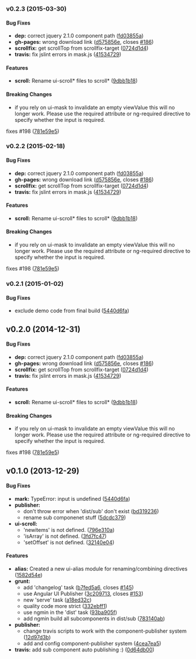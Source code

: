 <a name="v0.2.3"></a>
### v0.2.3 (2015-03-30)


#### Bug Fixes

* **dep:** correct jquery 2.1.0 component path ([fd03855a](http://github.com/angular-ui/ui-utils/commit/fd03855ac336d00ce19685f4df90b862e2f5c9b4))
* **gh-pages:** wrong download link ([d575856e](http://github.com/angular-ui/ui-utils/commit/d575856e9ce575d40015d532d8a3684521f5d26d), closes [#186](http://github.com/angular-ui/ui-utils/issues/186))
* **scrollfix:** get scrollTop from scrollfix-target ([0724d1d4](http://github.com/angular-ui/ui-utils/commit/0724d1d41593d3d89ecd015026576570360f2f20))
* **travis:** fix jslint errors in mask.js ([41534729](http://github.com/angular-ui/ui-utils/commit/415347293d7200d8fc4a14b99e9744249e6c80da))


#### Features

* **scroll:** Rename ui-scroll* files to scroll* ([9dbb1b18](http://github.com/angular-ui/ui-utils/commit/9dbb1b185ac51bdce834405f7b43e514ad29d978))


#### Breaking Changes

* if you rely on ui-mask to invalidate an empty viewValue
this will no longer work. Please use the required attribute or ng-required
directive to specify whether the input is required.

fixes #198
 ([781e59e5](http://github.com/angular-ui/ui-utils/commit/781e59e5a1fa72db91eca6a257408ffe72da0c57))

<a name="v0.2.2"></a>
### v0.2.2 (2015-02-18)


#### Bug Fixes

* **dep:** correct jquery 2.1.0 component path ([fd03855a](http://github.com/angular-ui/ui-utils/commit/fd03855ac336d00ce19685f4df90b862e2f5c9b4))
* **gh-pages:** wrong download link ([d575856e](http://github.com/angular-ui/ui-utils/commit/d575856e9ce575d40015d532d8a3684521f5d26d), closes [#186](http://github.com/angular-ui/ui-utils/issues/186))
* **scrollfix:** get scrollTop from scrollfix-target ([0724d1d4](http://github.com/angular-ui/ui-utils/commit/0724d1d41593d3d89ecd015026576570360f2f20))
* **travis:** fix jslint errors in mask.js ([41534729](http://github.com/angular-ui/ui-utils/commit/415347293d7200d8fc4a14b99e9744249e6c80da))


#### Features

* **scroll:** Rename ui-scroll* files to scroll* ([9dbb1b18](http://github.com/angular-ui/ui-utils/commit/9dbb1b185ac51bdce834405f7b43e514ad29d978))


#### Breaking Changes

* if you rely on ui-mask to invalidate an empty viewValue
this will no longer work. Please use the required attribute or ng-required
directive to specify whether the input is required.

fixes #198
 ([781e59e5](http://github.com/angular-ui/ui-utils/commit/781e59e5a1fa72db91eca6a257408ffe72da0c57))

<a name="v0.2.1"></a>
### v0.2.1 (2015-01-02)

#### Bug Fixes

* exclude demo code from final build ([5440d6fa](http://github.com/angular-ui/ui-utils/commit/8c91c5e1f4e43baf9bb910e39640586497ac06d0))

<a name="v0.2.0"></a>
## v0.2.0 (2014-12-31)


#### Bug Fixes

* **dep:** correct jquery 2.1.0 component path ([fd03855a](http://github.com/angular-ui/ui-utils/commit/fd03855ac336d00ce19685f4df90b862e2f5c9b4))
* **gh-pages:** wrong download link ([d575856e](http://github.com/angular-ui/ui-utils/commit/d575856e9ce575d40015d532d8a3684521f5d26d), closes [#186](http://github.com/angular-ui/ui-utils/issues/186))
* **scrollfix:** get scrollTop from scrollfix-target ([0724d1d4](http://github.com/angular-ui/ui-utils/commit/0724d1d41593d3d89ecd015026576570360f2f20))
* **travis:** fix jslint errors in mask.js ([41534729](http://github.com/angular-ui/ui-utils/commit/415347293d7200d8fc4a14b99e9744249e6c80da))


#### Features

* **scroll:** Rename ui-scroll* files to scroll* ([9dbb1b18](http://github.com/angular-ui/ui-utils/commit/9dbb1b185ac51bdce834405f7b43e514ad29d978))


#### Breaking Changes

* if you rely on ui-mask to invalidate an empty viewValue
this will no longer work. Please use the required attribute or ng-required
directive to specify whether the input is required.

fixes #198
 ([781e59e5](http://github.com/angular-ui/ui-utils/commit/781e59e5a1fa72db91eca6a257408ffe72da0c57))

<a name="v0.1.0"></a>
## v0.1.0 (2013-12-29)


#### Bug Fixes

* **mark:** TypeError: input is undefined ([5440d6fa](http://github.com/angular-ui/ui-utils/commit/5440d6fa8514ee86efc480b0abbf66cf244889ad))
* **publisher:**
  * don't throw error when 'dist/sub' don't exist ([bd319236](http://github.com/angular-ui/ui-utils/commit/bd31923668c0ea80311b9dbe7d72bfbe55956325))
  * rename sub componenet stuff ([5dcdc379](http://github.com/angular-ui/ui-utils/commit/5dcdc3794efe66112522415aafe9ebe965a274f6))
* **ui-scroll:**
  * 'newitems' is not defined. ([796e310a](http://github.com/angular-ui/ui-utils/commit/796e310a26ac43a248c0c732877242890fdda2be))
  * 'isArray' is not defined. ([3fd7fc47](http://github.com/angular-ui/ui-utils/commit/3fd7fc47de7d05460a55ca42e4afec60d8e8cc4d))
  * 'setOffset' is not defined. ([32140e04](http://github.com/angular-ui/ui-utils/commit/32140e04be176c4b2a5954d2cf8e9ec3c48a6f5c))


#### Features

* **alias:** Created a new ui-alias module for renaming/combining directives ([1582d54e](http://github.com/angular-ui/ui-utils/commit/1582d54ecaf81cb516a28368c0d409b5d5fe7da9))
* **grunt:**
  * add 'changelog' task ([b7fed5a6](http://github.com/angular-ui/ui-utils/commit/b7fed5a6026121d0098f892aa0a221c0d9c14d56), closes [#145](http://github.com/angular-ui/ui-utils/issues/145))
  * use Angular UI Publisher ([3c209713](http://github.com/angular-ui/ui-utils/commit/3c20971307e50741f88da21cb638077237e56da2), closes [#153](http://github.com/angular-ui/ui-utils/issues/153))
  * new 'serve' task ([a18ed32c](http://github.com/angular-ui/ui-utils/commit/a18ed32ce134acabe7adc79b41e82ed6c52109ed))
  * quality code more strict ([332ebff1](http://github.com/angular-ui/ui-utils/commit/332ebff1fdc7edf4d44d64f4796ec2f70e90947f))
  * use ngmin in the 'dist' task ([93ba905f](http://github.com/angular-ui/ui-utils/commit/93ba905fadfd4d0970d384f7978e19a3561cea65))
  * add ngmin build all subcomponents in dist/sub ([783140ab](http://github.com/angular-ui/ui-utils/commit/783140abe1b8d6c0f842eceb7fc24a0f16d73ca5))
* **publisher:**
  * change travis scripts to work with the component-publisher system ([12d97d3b](http://github.com/angular-ui/ui-utils/commit/12d97d3bf88da86875141093fc164f1537d0dfe2))
  * add and config component-publisher system ([4cea7ea5](http://github.com/angular-ui/ui-utils/commit/4cea7ea5bb4c47ad74c4f5123121a2896bf6f717))
* **travis:** add sub component auto publishing :) ([0d64db00](http://github.com/angular-ui/ui-utils/commit/0d64db00a5c50816cbf0b022aa5607fee29d5e2a))

